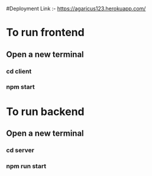 #Deployment Link :- https://agaricus123.herokuapp.com/

# To run frontend

## Open a new terminal
### cd client
### npm start

# To run backend

## Open a new terminal
### cd server
### npm run start


